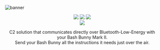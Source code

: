 ![banner](https://github.com/90N45-d3v/BlueBunny/assets/79598596/1b5c3e5c-589e-4e9e-b72e-809aa072855c)
<p align="center">
 <img src="https://img.shields.io/badge/Made%20with-Python-blue">
 <img src="https://img.shields.io/github/license/90N45-d3v/BlueBunny.svg">
 <img src="https://img.shields.io/badge/Ask%20me-anything-1abc9c.svg">
 <br>
 <img src="https://img.shields.io/badge/-Linux-lightblue">
</p>
<p align="center">
  C2 solution that communicates directly over Bluetooth-Low-Energy with your Bash Bunny Mark II.<br>Send your Bash Bunny all the instructions it needs just over the air.
